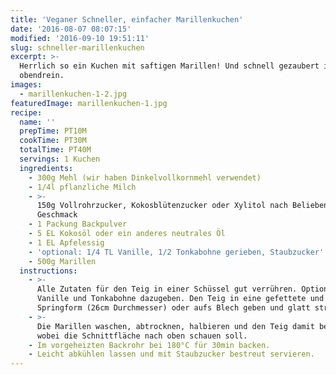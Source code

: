 ```yaml
---
title: 'Veganer Schneller, einfacher Marillenkuchen'
date: '2016-08-07 08:07:15'
modified: '2016-09-10 19:51:11'
slug: schneller-marillenkuchen
excerpt: >-
  Herrlich so ein Kuchen mit saftigen Marillen! Und schnell gezaubert ist er
  obendrein.
images:
  - marillenkuchen-1-2.jpg
featuredImage: marillenkuchen-1.jpg
recipe:
  name: ''
  prepTime: PT10M
  cookTime: PT30M
  totalTime: PT40M
  servings: 1 Kuchen
  ingredients:
    - 300g Mehl (wir haben Dinkelvollkornmehl verwendet)
    - 1/4l pflanzliche Milch
    - >-
      150g Vollrohrzucker, Kokosblütenzucker oder Xylitol nach Belieben und
      Geschmack
    - 1 Packung Backpulver
    - 5 EL Kokosöl oder ein anderes neutrales Öl
    - 1 EL Apfelessig
    - 'optional: 1/4 TL Vanille, 1/2 Tonkabohne gerieben, Staubzucker'
    - 500g Marillen
  instructions:
    - >-
      Alle Zutaten für den Teig in einer Schüssel gut verrühren. Optional
      Vanille und Tonkabohne dazugeben. Den Teig in eine gefettete und gemehlte
      Springform (26cm Durchmesser) oder aufs Blech geben und glatt streichen.
    - >-
      Die Marillen waschen, abtrocknen, halbieren und den Teig damit belegen,
      wobei die Schnittfläche nach oben schauen soll.
    - Im vorgeheizten Backrohr bei 180°C für 30min backen.
    - Leicht abkühlen lassen und mit Staubzucker bestreut servieren.
---
```


<!-- Image removed (no copyright): marillenkuchen-1-2-640x424.jpg -->
